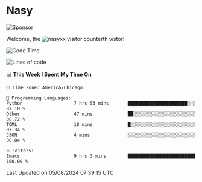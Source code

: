 # Nasy

<!--
<p align="center">
<img height="200" src="https://github-readme-stats.vercel.app/api?username=nasyxx&count_private=true&show_icons=true&theme=dracula&include_all_commits=true"/>
<img height="200" src="https://github-readme-stats.vercel.app/api/top-langs/?username=nasyxx&theme=dracula&hide=html,jupyter+notebook&count_private=true&show_icons=true"/>
</p>

  
----------------
-->

![Sponsor](https://img.shields.io/static/v1.svg?label=Sponsor&message=%E2%9D%A4&logo=GitHub&style=flat&color=pink)
 
Welcome, the ![nasyxx visitor counter](https://count.getloli.com/get/@nasyxx?theme=rule34)th vistor!
 
<!--START_SECTION:waka-->
![Code Time](http://img.shields.io/badge/Code%20Time-4%2C558%20hrs%2037%20mins-blue)

![Lines of code](https://img.shields.io/badge/From%20Hello%20World%20I%27ve%20Written-6.4%20million%20lines%20of%20code-blue)

📊 **This Week I Spent My Time On** 

```text
🕑︎ Time Zone: America/Chicago

💬 Programming Languages: 
Python                   7 hrs 53 mins       ██████████████████████░░░   87.10 % 
Other                    47 mins             ██░░░░░░░░░░░░░░░░░░░░░░░   08.72 % 
TOML                     18 mins             █░░░░░░░░░░░░░░░░░░░░░░░░   03.34 % 
JSON                     4 mins              ░░░░░░░░░░░░░░░░░░░░░░░░░   00.84 % 

🔥 Editors: 
Emacs                    9 hrs 3 mins        █████████████████████████   100.00 % 
```


 Last Updated on 05/08/2024 07:39:15 UTC
<!--END_SECTION:waka-->

<!-- ![visitors](https://visitor-badge.laobi.icu/badge?page_id=nasyxx.nasyxx) -->
